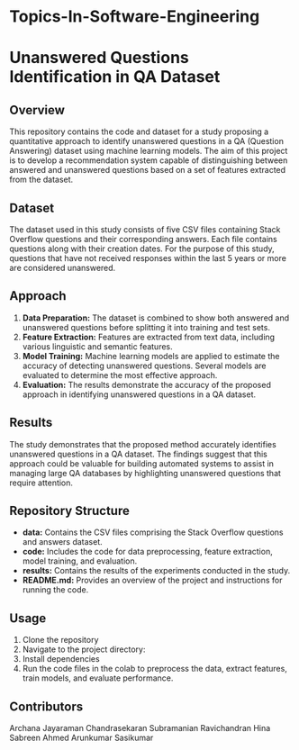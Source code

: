 # Topics-In-Software-Engineering

# Unanswered Questions Identification in QA Dataset

## Overview
This repository contains the code and dataset for a study proposing a quantitative approach to identify unanswered questions in a QA (Question Answering) dataset using machine learning models. The aim of this project is to develop a recommendation system capable of distinguishing between answered and unanswered questions based on a set of features extracted from the dataset.

## Dataset
The dataset used in this study consists of five CSV files containing Stack Overflow questions and their corresponding answers. Each file contains questions along with their creation dates. For the purpose of this study, questions that have not received responses within the last 5 years or more are considered unanswered. 

## Approach
1. **Data Preparation:** The dataset is combined to show both answered and unanswered questions before splitting it into training and test sets.
2. **Feature Extraction:** Features are extracted from text data, including various linguistic and semantic features.
3. **Model Training:** Machine learning models are applied to estimate the accuracy of detecting unanswered questions. Several models are evaluated to determine the most effective approach.
4. **Evaluation:** The results demonstrate the accuracy of the proposed approach in identifying unanswered questions in a QA dataset.

## Results
The study demonstrates that the proposed method accurately identifies unanswered questions in a QA dataset. The findings suggest that this approach could be valuable for building automated systems to assist in managing large QA databases by highlighting unanswered questions that require attention.

## Repository Structure
- **data:** Contains the CSV files comprising the Stack Overflow questions and answers dataset.
- **code:** Includes the code for data preprocessing, feature extraction, model training, and evaluation.
- **results:** Contains the results of the experiments conducted in the study.
- **README.md:** Provides an overview of the project and instructions for running the code.

## Usage
1. Clone the repository
2. Navigate to the project directory:
3. Install dependencies
4. Run the code files in the colab to preprocess the data, extract features, train models, and evaluate performance.

## Contributors
Archana Jayaraman
Chandrasekaran Subramanian Ravichandran
Hina Sabreen Ahmed 
Arunkumar Sasikumar
